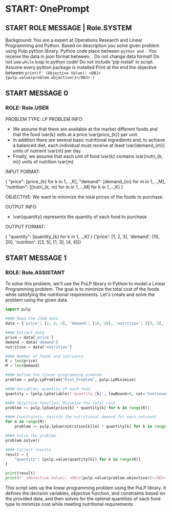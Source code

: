 # START: OnePrompt 
## START ROLE MESSAGE | Role.SYSTEM 
Background: You are a expert at Operations Research and Linear Programming and Python. Based on description you solve given problem using Pulp python library. Python code place between ```python and ```. You receive the data in json format between: <DATA></DATA>. Do not change data format! Do not use `while` loop in python code! Do not include 'pip install' in script. Assume every python package is installed Print at the end the objective between <OBJ></OBJ> `print(f' (Objective Value): <OBJ>{pulp.value(problem.objective)}</OBJ>')`  
## START MESSAGE 0 
### ROLE: Role.USER
<DESCRIPTION>
PROBLEM TYPE: LP
PROBLEM INFO:

- We assume that there are available at the market different foods and that the food \var{k} sells at a price \var{price_{k}} per unit. 
- In addition there are several basic nutritional ingredients and, to achieve a balanced diet, each individual must receive at least \var{demand_{m}} units of nutrient \var{m} per day. 
- Finally, we assume that each unit of food \var{k} contains \var{nutri_{k, m}} units of nutrition \var{m}

INPUT FORMAT:

{
	"price": [price_{k} for k in 1,...,K],
	"demand": [demand_{m} for m in 1,...,M],
	"nutrition": [[nutri_{k, m} for m in 1,...,M] for k in 1,...,K]
}


OBJECTIVE: We want to minimize the total prices of the foods to purchase.

OUTPUT INFO:

- \var{quantity} represents the quantity of each food to purchase

OUTPUT FORMAT:

{
	"quantity": [quantity_{k} for k in 1,...,K]
}
</DESCRIPTION>
<DATA>
{'price': [1, 2, 3], 'demand': [10, 20], 'nutrition': [[3, 5], [1, 3], [4, 4]]}</DATA>


## START MESSAGE 1 
### ROLE: Role.ASSISTANT
To solve this problem, we'll use the PuLP library in Python to model a Linear Programming problem. The goal is to minimize the total cost of the foods while satisfying the nutritional requirements. Let's create and solve the problem using the given data.

```python
import pulp

#### Read the JSON data
data = {'price': [1, 2, 3], 'demand': [10, 20], 'nutrition': [[3, 5], [1, 3], [4, 4]]}

#### Extract data
price = data['price']
demand = data['demand']
nutrition = data['nutrition']

#### Number of foods and nutrients
K = len(price)
M = len(demand)

#### Define the linear programming problem
problem = pulp.LpProblem("Diet_Problem", pulp.LpMinimize)

#### Variables: quantity of each food
quantity = [pulp.LpVariable(f'quantity_{k}', lowBound=0, cat='Continuous') for k in range(K)]

#### Objective function: Minimize the total cost
problem += pulp.lpSum(price[k] * quantity[k] for k in range(K))

#### Constraints: Satisfy the nutritional demand for each nutrient
for m in range(M):
    problem += pulp.lpSum(nutrition[k][m] * quantity[k] for k in range(K)) >= demand[m]

#### Solve the problem
problem.solve()

#### Collect results
result = {
    "quantity": [pulp.value(quantity[k]) for k in range(K)]
}

print(result)
print(f' (Objective Value): <OBJ>{pulp.value(problem.objective)}</OBJ>')
```

This script sets up the linear programming problem using the PuLP library. It defines the decision variables, objective function, and constraints based on the provided data, and then solves for the optimal quantities of each food type to minimize cost while meeting nutritional requirements.

